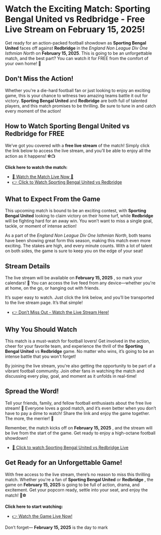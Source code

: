 # Watch the Exciting Match: Sporting Bengal United vs Redbridge - Free Live Stream on February 15, 2025!

Get ready for an action-packed football showdown as **Sporting Bengal United** faces off against **Redbridge** in the _England Non League Div One Isthmian North_ on **February 15, 2025**. This is going to be an unforgettable match, and the best part? You can watch it for FREE from the comfort of your own home! 📅

## Don't Miss the Action!

Whether you're a die-hard football fan or just looking to enjoy an exciting game, this is your chance to witness two amazing teams battle it out for victory. **Sporting Bengal United** and **Redbridge** are both full of talented players, and this match promises to be thrilling. Be sure to tune in and catch every moment of the action!

## How to Watch Sporting Bengal United vs Redbridge for FREE

We’ve got you covered with a **free live stream** of the match! Simply click the link below to access the live stream, and you’ll be able to enjoy all the action as it happens! ⚽📺

**Click here to watch the match:**

- [🎥 Watch the Match Live Now 🎥](https://tinyurl.com/livestreamfreeo?st=Sporting+Bengal+United+vs+Redbridge&si=ghc)
- [👉 Click to Watch Sporting Bengal United vs Redbridge](https://tinyurl.com/livestreamfreeo?st=Sporting+Bengal+United+vs+Redbridge&si=ghc)

## What to Expect From the Game

This upcoming match is bound to be an exciting contest, with **Sporting Bengal United** looking to claim victory on their home turf, while **Redbridge** will be fighting hard for an away win. You won’t want to miss a single goal, tackle, or moment of intense action!

As a part of the _England Non League Div One Isthmian North_, both teams have been showing great form this season, making this match even more exciting. The stakes are high, and every minute counts. With a lot of talent on both sides, the game is sure to keep you on the edge of your seat!

## Stream Details

The live stream will be available on **February 15, 2025** , so mark your calendars! 🔔 You can access the live feed from any device—whether you're at home, on the go, or hanging out with friends.

It’s super easy to watch. Just click the link below, and you’ll be transported to the live stream page. It’s that simple!

- [👉 Don’t Miss Out - Watch the Live Stream Here!](https://tinyurl.com/livestreamfreeo?st=Sporting+Bengal+United+vs+Redbridge&si=ghc)

## Why You Should Watch

This match is a must-watch for football lovers! Get involved in the action, cheer for your favorite team, and experience the thrill of the **Sporting Bengal United** vs **Redbridge** game. No matter who wins, it’s going to be an intense battle that you won't forget!

By joining the live stream, you're also getting the opportunity to be part of a vibrant football community. Join other fans in watching the match and discussing every play, goal, and moment as it unfolds in real-time!

## Spread the Word!

Tell your friends, family, and fellow football enthusiasts about the free live stream! 📣 Everyone loves a good match, and it’s even better when you don’t have to pay a dime to watch! Share the link and enjoy the game together. The more, the merrier! 🎉

Remember, the match kicks off on **February 15, 2025** , and the stream will be live from the start of the game. Get ready to enjoy a high-octane football showdown!

- [🎥 Click to watch Sporting Bengal United vs Redbridge Live](https://tinyurl.com/livestreamfreeo?st=Sporting+Bengal+United+vs+Redbridge&si=ghc)

## Get Ready for an Unforgettable Game!

With free access to the live stream, there’s no reason to miss this thrilling match. Whether you're a fan of **Sporting Bengal United** or **Redbridge** , the game on **February 15, 2025** is going to be full of action, drama, and excitement. Get your popcorn ready, settle into your seat, and enjoy the match! 🍿⚽

**Click here to start watching:**

- [👉 Watch the Game Live Now!](https://tinyurl.com/livestreamfreeo?st=Sporting+Bengal+United+vs+Redbridge&si=ghc)

Don’t forget— **February 15, 2025** is the day to mark
